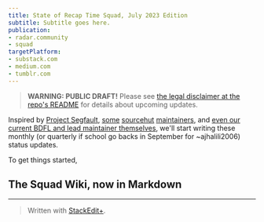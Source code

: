 ```yaml
---
title: State of Recap Time Squad, July 2023 Edition
subtitle: Subtitle goes here.
publication:
- radar.community
- squad
targetPlatform:
- substack.com
- medium.com
- tumblr.com
---
```


> **WARNING: PUBLIC DRAFT!** Please see [the legal disclaimer at the repo's README](/README.md#legal-disclaimer) for details about upcoming updates.

Inspired by [Project Segfault](https://blog.projectsegfau.lt/tag/state-of-project-segfault/), [some](https://drewdevault.com/) [sourcehut](https://bitfehler.srht.site/) [maintainers](https://emersion.fr/), and [even our current BDFL and lead maintainer themselves](https://ajhalili2006.substack.com/archive?sort=search&search=status%20update), we'll start writing these monthly (or quarterly if school go backs in September for ~ajhalili2006) status updates.

To get things started, 

## The Squad Wiki, now in Markdown

---
> Written with [StackEdit+](https://stackedit.net/).
<!--stackedit_data:
eyJwcm9wZXJ0aWVzIjoiZXh0ZW5zaW9uczpcbiAgcHJlc2V0Oi
BnZm1cbiAgZW1vamk6XG4gICAgc2hvcnRjdXRzOiB0cnVlXG4i
LCJoaXN0b3J5IjpbMTA1MzY5MjgxNiwtNzkyNzg0NDEzLC0yMD
gwNjAwMzUxXX0=
-->
